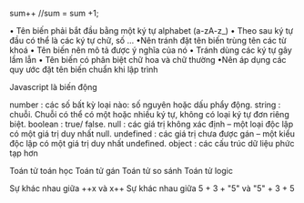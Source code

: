 sum++ //sum = sum +1;

• Tên biến phải bắt đầu bằng một ký tự alphabet (a-zA-z_) • Theo sau ký tự đầu có thể là các ký tự chữ, số … •Nên tránh đặt tên biến trùng tên các từ khoá • Tên biến nên mô tả được ý nghĩa của nó • Tránh dùng các ký tự gây lầm lẫn • Tên biến có phân biệt chữ hoa và chữ thường •Nên áp dụng các quy ước đặt tên biến chuẩn khi lập trình 

Javascript là biến động


number : các số bất kỳ loại nào: số nguyên hoặc dấu phẩy động.
string  : chuỗi. Chuỗi có thể có một hoặc nhiều ký tự, không có loại ký tự đơn riêng biệt.
boolean  : true/ false.
null  : các giá trị không xác định – một loại độc lập có một giá trị duy nhất null.
undefined : các giá trị chưa được gán – một kiểu độc lập có một giá trị duy nhất undefined.
object  :  các cấu trúc dữ liệu phức tạp hơn

Toán tử toán học
Toán tử gán
Toán tử so sánh
Toán tử logic

Sự khác nhau giữa ++x và x++
Sự khác nhau giữa 5 + 3 + "5" và "5" + 3 + 5